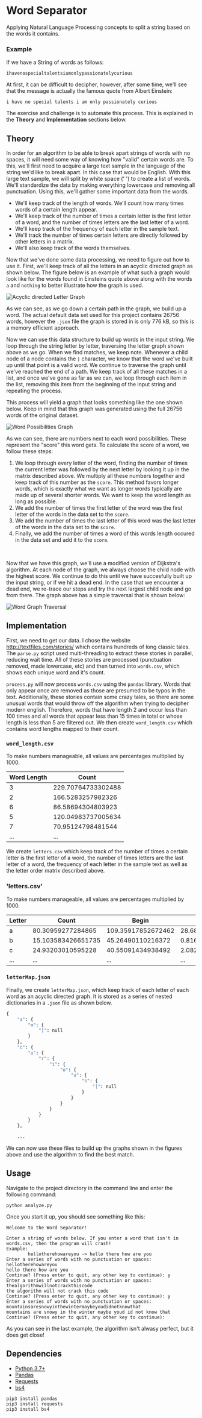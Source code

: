 # Word Separator

Applying Natural Language Processing concepts to split a string based on the words it contains.

### Example

If we have a String of words as follows:

```
ihavenospecialtalentsiamonlypassionatelycurious
```

At first, it can be difficult to decipher, however, after some time, we'll see that the message is actually the famous quote from Albert Einstein:

```
i have no special talents i am only passionately curious
```

The exercise and challenge is to automate this process. This is explained in the **Theory** and **Implementation** sections below.

## Theory

In order for an algorithm to be able to break apart strings of words with no spaces, it will need some way of knowing how "valid" certain words are. To this, we'll first need to acquire a large text sample in the language of the string we'd like to break apart. In this case that would be English. With this large text sample, we will split by white space (' ') to create a list of words. We'll standardize the data by making everything lowercase and removing all punctuation. Using this, we'll gather some important data from the words.

* We'll keep track of the length of words. We'll count how many times words of a certain length appear.
* We'll keep track of the number of times a certain letter is the first letter of a word, and the number of times letters are the last letter of a word.
* We'll keep track of the frequency of each letter in the sample text.
* We'll track the number of times certain letters are directly followed by other letters in a matrix.
* We'll also keep track of the words themselves.

Now that we've done some data processing, we need to figure out how to use it. First, we'll keep track of all the letters in an acyclic directed graph as shown below. The figure below is an example of what such a graph would look like for the words found in Einsteins quote above along with the words `a` and `nothing` to better illustrate how the graph is used.

<img src="Documentation/letter_Map.png" alt="Acyclic directed Letter Graph">

<br />

As we can see, as we go down a certain path in the graph, we build up a word. The actual default data set used for this project contains 26756 words, however the `.json` file the graph is stored in is only 776 kB, so this is a memory efficient approach.

Now we can use this data structure to build up words in the input string. We loop through the string letter by letter, traversing the letter graph shown above as we go. When we find matches, we keep note. Whenever a child node of a node contains the `|` character, we know that the word we've built up until that point is a valid word. We continue to traverse the graph until we've reached the end of a path. We keep track of all these matches in a list, and once we've gone as far as we can, we loop through each item in the list, removing this item from the beginning of the input string and repeating the process.

This process will yield a graph that looks something like the one shown below. Keep in mind that this graph was generated using the full 26756 words of the original dataset.

<img src="Documentation/wordGraph.png" alt="Word Possibilities Graph">

<br />

As we can see, there are numbers next to each word possibilities. These represent the "score" this word gets. To calculate the score of a word, we follow these steps:

1. We loop through every letter of the word, finding the number of times the current letter was followed by the next letter by looking it up in the matrix described above. We multiply all these numbers together and keep track of this number as the `score`. This method favors longer words, which is exactly what we want as longer words typically are made up of several shorter words. We want to keep the word length as long as possible.
2. We add the number of times the first letter of the word was the first letter of the words in the data set to the `score`.
3. We add the number of times the last letter of this word was the last letter of the words in the data set to the `score`.
4. Finally, we add the number of times a word of this words length occured in the data set and add it to the `score`. 

<br />

Now that we have this graph, we'll use a modified version of Dijkstra's algorithm. At each node of the graph, we always choose the child node with the highest score. We continue to do this until we have succesfully built up the input string, or if we hit a dead end. In the case that we encounter a dead end, we re-trace our steps and try the next largest child node and go from there. The graph above has a simple traversal that is shown below:

<img src="Documentation/wordGraph_traversal.png" alt="Word Graph Traversal">

<br />

## Implementation

First, we need to get our data. I chose the website http://textfiles.com/stories/ which contains hundreds of long classic tales. The `parse.py` script used multi-threading to extract these stories in parallel, reducing wait time. All of these stories are processed (punctuation removed, made lowercase, etc) and then turned into `words.csv`, which shows each unique word and it's count.

`process.py` will now process `words.csv` using the `pandas` library. Words that only appear once are removed as those are presumed to be typos in the text. Additionally, these stories contain some crazy tales, so there are some unusual words that would throw off the algorithm when trying to decipher modern english. Therefore, words that have length 2 and occur less than 100 times and all words that appear less than 15 times in total or whose length is less than 5 are filtered out. We then create `word_length.csv` which contains word lengths mapped to their count. 

### `word_length.csv`

To make numbers manageable, all values are percentages multiplied by 1000.

Word Length | Count
--- | ---
3 | 229.70764733302488
2 | 166.5283257982326
6 | 86.58694304803923
5 | 120.04983737005634
7 | 70.95124798481544
... | ...

We create `letters.csv` which keep track of the number of times a certain letter is the first letter of a word, the number of times letters are the last letter of a word, the frequency of each letter in the sample text as well as the letter order matrix described above. 

### 'letters.csv'

To make numbers manageable, all values are percentages multiplied by 1000.

Letter | Count | Begin | End | a | b | ... | z
--- | --- | --- | --- | --- | --- | --- | ---
a | 80.30959277284865 | 109.35917852672462 | 28.687679460453285 | 0.4983368315105988 | 355.7544605931703 | ... | 221.1699164345404
b | 15.103583426651735 | 45.26490110216372 | 0.8161822425776804 | 28.23335910937634 | 42.86305092756706 | ... | 0.0
c | 24.93203010595228 | 40.55091434938492 | 2.0829109460262667 | 59.51320101631255 | 0.8862105636299185 | ... | 0.3714020427112349
... | ... | ... | ... | ... | ... | ... | ...

### `letterMap.json`

Finally, we create `letterMap.json`, which keep track of each letter of each word as an acyclic directed graph. It is stored as a series of nested dictionaries in a `.json` file as shown below.

```python
{
    "a": {
        "m": {
            "|": null
        }
    },
    "c": {
        "u": {
            "r": {
                "i": {
                    "o": {
                        "u": {
                            "s": {
                                "|": null
                            }
                        }
                    }
                }
            }
        }
    },

    ...
```

We can now use these files to build up the graphs shown in the figures above and use the algorithm to find the best match.

## Usage

Navigate to the project directory in the command line and enter the following command:

```
python analyze.py
```

Once you start it up, you should see something like this:

```
Welcome to the Word Separator!

Enter a string of words below. If you enter a word that isn't in words.csv, then the program will crash!
Example:
        hellotherehowareyou -> hello there how are you
Enter a series of words with no punctuation or spaces: hellotherehowareyou
hello there how are you
Continue? (Press enter to quit, any other key to continue): y
Enter a series of words with no punctuation or spaces: thealgorithmwillnotcrackthiscode
the algorithm will not crack this code
Continue? (Press enter to quit, any other key to continue): y
Enter a series of words with no punctuation or spaces: mountainsaresnowyinthewintermaybeyoudidnotknowthat
mountains are snowy in the winter maybe youd id not know that
Continue? (Press enter to quit, any other key to continue):
```

As you can see in the last example, the algorithm isn't alwasy perfect, but it does get close!

## Dependencies

* [Python 3.7+](https://www.python.org/)
* [Pandas](https://pandas.pydata.org/)
* [Requests](https://requests.readthedocs.io/en/master/)
* [bs4](https://www.crummy.com/software/BeautifulSoup/bs4/doc/)

```
pip3 install pandas
pip3 install requests
pip3 install bs4
```